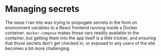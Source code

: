 # Managing secrets

The issue I ran into was trying to propogate secrets
in the form on environment variables to a React
frontend running inside a Docker container.
`docker-compose` makes those vars readily available
to the container, but getting them into the app itself
is a little trickier, and ensuring that those secrets
don't get checked in, or exposed to any users of the
site becomes a bit more challenging.

